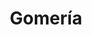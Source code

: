 ---
title: "Gomería"
url: /cochabamba/gomeria-avenida-circunvalacion/
shop: reparación de automóviles
---
